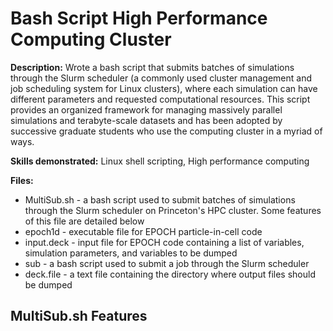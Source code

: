 # Bash Script High Performance Computing Cluster


**Description:** Wrote a bash script that submits batches of simulations through the Slurm scheduler (a commonly used cluster management and job scheduling system for Linux clusters), where each simulation can have different parameters and requested computational resources. This script provides an organized framework for managing massively parallel simulations and terabyte-scale datasets and has been adopted by successive graduate students who use the computing cluster in a myriad of ways.

**Skills demonstrated:** Linux shell scripting, High performance computing


**Files:**
  - MultiSub.sh - a bash script used to submit batches of simulations through the Slurm scheduler on Princeton's HPC cluster. Some features of this file are detailed below
  - epoch1d - executable file for EPOCH particle-in-cell code 
  - input.deck - input file for EPOCH code containing a list of variables, simulation parameters, and variables to be dumped 
  - sub - a bash script used to submit a job through the Slurm scheduler 
  - deck.file - a text file containing the directory where output files should be dumped
  
  
**MultiSub.sh Features**
  - 

  

